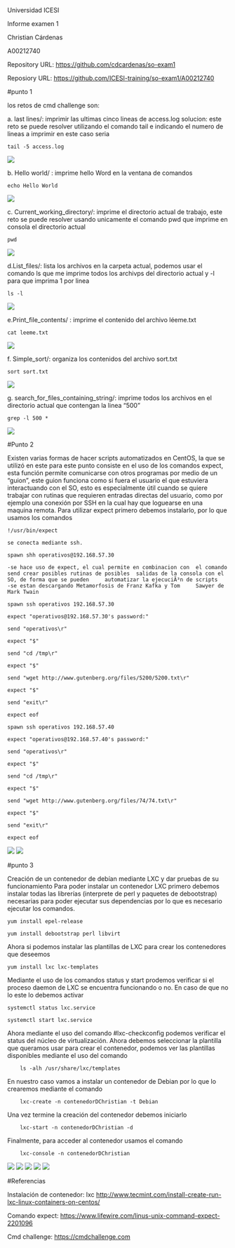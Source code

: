 Universidad ICESI

Informe examen 1

Christian Cárdenas

A00212740

Repository URL: https://github.com/cdcardenas/so-exam1

Reposiory URL: https://github.com/ICESI-training/so-exam1/A00212740



#punto 1

los retos de cmd challenge son:

a. last lines/: imprimir las ultimas cinco lineas de access.log
solucion: este reto se puede resolver utilizando el comando tail e indicando el numero de lineas a imprimir en este caso seria
	
	tail -5 access.log

![][1]

b. Hello world/ : imprime hello Word en la ventana de comandos

	echo Hello World

![][2]

c. Current_working_directory/: imprime el directorio actual de trabajo, este reto se puede resolver usando unicamente el comando pwd que imprime en consola el directorio actual

	pwd

![][3]

d.List_files/: lista los archivos en la carpeta actual, podemos usar el comando ls que me imprime todos los archivps del directorio actual y -l para que imprima 1 por linea

	ls -l

![][4]

e.Print_file_contents/ : imprime el contenido del archivo léeme.txt

	cat leeme.txt

![][5]

f. Simple_sort/: organiza los contenidos del archivo sort.txt

	sort sort.txt

![][6]

g. search_for_files_containing_string/: imprime todos los archivos en el directorio actual que contengan la linea “500”

	grep -l 500 *

![][7]

#Punto 2

Existen varias formas de hacer scripts automatizados en CentOS, la que se utilizó en este para este punto consiste en el uso de los comandos expect, esta función permite comunicarse con otros programas por medio de un “guion”, este guion funciona como si fuera el usuario el que estuviera interactuando con el SO, esto es especialmente útil cuando se quiere trabajar con rutinas que requieren entradas directas del usuario, como por ejemplo una conexión por SSH en la cual hay que loguearse en una maquina remota.
Para utilizar expect primero debemos instalarlo, por lo que usamos los comandos


	!/usr/bin/expect

	se conecta mediante ssh.

	spawn shh operativos@192.168.57.30

	-se hace uso de expect, el cual permite en combinacion con 	el comando send crear posibles rutinas de posibles 	salidas de la consola con el SO, de forma que se pueden 	automatizar la ejecuciÃ³n de scripts
	-se estan descargando Metamorfosis de Franz Kafka y Tom 	Sawyer de Mark Twain

	spawn ssh operativos 192.168.57.30

	expect "operativos@192.168.57.30's password:"

	send "operativos\r"

	expect "$"

	send "cd /tmp\r"

	expect "$"

	send "wget http://www.gutenberg.org/files/5200/5200.txt\r"

	expect "$"

	send "exit\r"

	expect eof

	spawn ssh operativos 192.168.57.40

	expect "operativos@192.168.57.40's password:"

	send "operativos\r"

	expect "$"

	send "cd /tmp\r"

	expect "$"

	send "wget http://www.gutenberg.org/files/74/74.txt\r"

	expect "$"

	send "exit\r"

	expect eof


![][8]
![][9]

#punto 3

Creación de un contenedor de debían mediante LXC y dar pruebas de su funcionamiento
Para poder instalar un contenedor LXC primero debemos instalar todas las librerías (interprete de perl y paquetes de debootstrap) necesarias para poder ejecutar sus dependencias por lo que es necesario ejecutar los comandos.

	yum install epel-release

	yum install debootstrap perl libvirt

Ahora si podemos instalar las plantillas de LXC para crear los contenedores que deseemos

	yum install lxc lxc-templates

Mediante el uso de los comandos status y start prodemos verificar si el proceso daemon de LXC se encuentra funcionando o no. En caso de que no lo este lo debemos activar

	systemctl status lxc.service

	systemctl start lxc.service

Ahora mediante el uso del comando #lxc-checkconfig podemos verificar el status del núcleo de virtualización.
Ahora debemos seleccionar la plantilla que queramos usar para crear el contenedor, podemos ver las plantillas disponibles mediante el uso del comando

		ls -alh /usr/share/lxc/templates
En nuestro caso vamos a instalar un contenedor de Debian por lo que lo crearemos mediante el comando

		lxc-create -n contenedorDChristian -t Debian

Una vez termine la creación del contenedor debemos iniciarlo 
		
		lxc-start -n contenedorDChristian -d

Finalmente, para acceder al contenedor usamos el comando

		lxc-console -n contenedorDChristian


![][10]
![][11]
![][12]
![][13]
![][14]


#Referencias

Instalación de contenedor: lxc http://www.tecmint.com/install-create-run-lxc-linux-containers-on-centos/

Comando expect: https://www.lifewire.com/linus-unix-command-expect-2201096

Cmd challenge: https://cmdchallenge.com

[1]: images/reto6.png
[2]: images/reto1.png
[3]: images/reto2.png
[4]: images/reto3.png
[5]: images/reto4.png
[6]: images/reto5.png
[7]: images/reto7.png
[8]: images/punto2a.png
[9]: images/punto2b.png
[10]: images/punto3a.png
[11]: images/punto3b.png
[12]: images/punto3c.png
[13]: images/punto3d.png
[14]: images/punto3e.png
